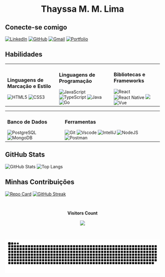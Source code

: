 <h1 align="center"><strong>Thayssa M. M. Lima</strong></h1>

## Conecte-se comigo 
[![LinkedIn](https://img.shields.io/badge/LinkedIn-0077B5?style=for-the-badge&logo=linkedin&logoColor=white)](https://www.linkedin.com/in/thayssa-miguel-mortari-lima-2aaa83241/)
[![GitHub](https://img.shields.io/badge/GitHub-100000?style=for-the-badge&logo=github&logoColor=white)](https://github.com/thaymml/)
[![Gmail](https://img.shields.io/badge/Gmail-333333?style=for-the-badge&logo=gmail&logoColor=red)](mailto:thayssamortari@gmail.com)
[![Portfolio](https://img.shields.io/badge/Portfolio-FF5722?style=for-the-badge&logo=todoist&logoColor=white)](https://my-portfolio-thaymmls-projects.vercel.app/)

## **Habilidades**
<table>
  <tr>
    <td>
      <h3>Linguagens de Marcação e Estilo</h3>
      <img src="https://img.shields.io/badge/HTML5-E34F26?style=for-the-badge&logo=html5&logoColor=white" alt="HTML5"/>
      <img src="https://img.shields.io/badge/CSS3-1572B6?style=for-the-badge&logo=css3&logoColor=white" alt="CSS3"/>
    </td>
    <td>
      <h3>Linguagens de Programação</h3>
      <img src="https://img.shields.io/badge/JavaScript-F7DF1E?style=for-the-badge&logo=javascript&logoColor=black" alt="JavaScript"/>
      <img src="https://img.shields.io/badge/TypeScript-007ACC?style=for-the-badge&logo=typescript&logoColor=white" alt="TypeScript"/>
      <img src="https://img.shields.io/badge/java-%23ED8B00.svg?style=for-the-badge&logo=openjdk&logoColor=white" alt="Java"/>
      <img src="https://img.shields.io/badge/Go-00ADD8?style=for-the-badge&logo=go&logoColor=white" alt="Go"/>
    </td>
    <td>
      <h3>Bibliotecas e Frameworks</h3>
      <img src="https://img.shields.io/badge/React-20232A?style=for-the-badge&logo=react&logoColor=61DAFB" alt="React"/>
      <img src="https://img.shields.io/badge/React_Native-61DAFB?style=for-the-badge&logo=react&logoColor=white" alt="React Native"/>
      <img src="https://img.shields.io/badge/express.js-%23404d59.svg?style=for-the-badge&logo=express&logoColor=%2361DAFB alt="Express"/>
      <img src="https://img.shields.io/badge/Vue.js-4FC08D?style=for-the-badge&logo=vue.js&logoColor=white" alt="Vue"/>
    </td>
  </tr>
  </tr>
</table>


<table>
  <tr>
    <td>
      <h3>Banco de Dados</h3>
      <img src="https://img.shields.io/badge/PostgreSQL-000?style=for-the-badge&logo=postgresql" alt="PostgreSQL"/>
      <img src="https://img.shields.io/badge/MongoDB-%234ea94b.svg?style=for-the-badge&logo=mongodb&logoColor=white" alt="MongoDB"/>
    </td>
    <td>
      <h3>Ferramentas</h3>
      <img src="https://img.shields.io/badge/GIT-E44C30?style=for-the-badge&logo=git&logoColor=white" alt="Git"/>
      <img src="https://img.shields.io/badge/Vscode-007ACC?style=for-the-badge&logo=visual-studio-code&logoColor=white" alt="Vscode"/>
      <img src="https://img.shields.io/badge/IntelliJ-000000?style=for-the-badge&logo=intellijidea&logoColor=white" alt="IntelliJ"/>
      <img src="https://img.shields.io/badge/node.js-6DA55F?style=for-the-badge&logo=node.js&logoColor=white" alt="NodeJS"/>
      <img src="https://img.shields.io/badge/Postman-FF6C37.svg?style=for-the-badge&logo=Postman&logoColor=white" alt="Postman"/>
    </td>
  </tr>
</table>


## **GitHub Stats**
![GitHub Stats](https://github-readme-stats.vercel.app/api?username=thaymml&theme=transparent&bg_color=000&border_color=30A3DC&show_icons=true&icon_color=30A3DC&title_color=E94D5F&text_color=FFF&hide_title=true)
![Top Langs](https://github-readme-stats-git-masterrstaa-rickstaa.vercel.app/api/top-langs/?username=thaymml&layout=compact&bg_color=000&border_color=30A3DC&title_color=E94D5F&text_color=FFF)

## **Minhas Contribuições**
[![Repo Card](https://github-readme-stats.vercel.app/api/pin/?username=thaymml&repo=dio-lab-open-source&bg_color=000&border_color=30A3DC&show_icons=true&icon_color=30A3DC&title_color=E94D5F&text_color=FFF)](https://github.com/thaymml/dio-lab-open-source)
[![GitHub Streak](https://streak-stats.demolab.com/?user=thaymml&theme=bear&background=000&border=30A3DC&dates=FFF)](https://git.io/streak-stats)

<div align="center">
<br><p align="centre"><b>Visitors Count</b></p>  
<p align="center"><img align="center" src="https://profile-counter.glitch.me/{thaymml}/count.svg" /></p> 
<br>
</div>

![Snake animation](https://raw.githubusercontent.com/Platane/snk/output/github-contribution-grid-snake.svg) 
